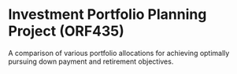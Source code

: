 # Investment Portfolio Planning Project (ORF435)
A comparison of various portfolio allocations for achieving optimally pursuing down payment and retirement objectives.

